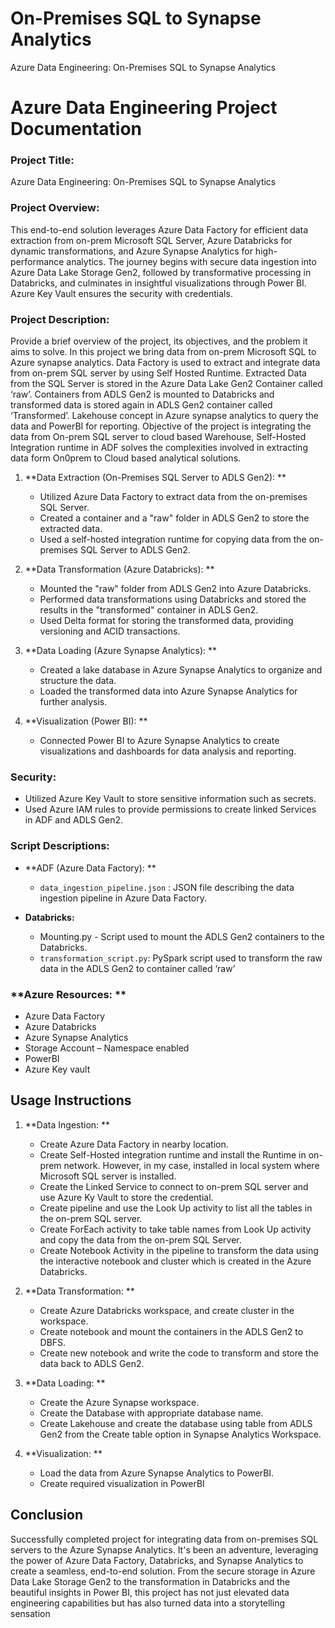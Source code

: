 # On-Premises SQL to Synapse Analytics
Azure Data Engineering: On-Premises SQL to Synapse Analytics
# Azure Data Engineering Project Documentation


### Project Title:
Azure Data Engineering: On-Premises SQL to Synapse Analytics

### Project Overview:
This end-to-end solution leverages Azure Data Factory for efficient data extraction from on-prem Microsoft SQL Server, Azure Databricks for dynamic transformations, and Azure Synapse Analytics for high-performance analytics. The journey begins with secure data ingestion into Azure Data Lake Storage Gen2, followed by transformative processing in Databricks, and culminates in insightful visualizations through Power BI. Azure Key Vault ensures the security with credentials.


### Project Description:
Provide a brief overview of the project, its objectives, and the problem it aims to solve.
In this project we bring data from on-prem Microsoft SQL to Azure synapse analytics. Data Factory is used to extract and integrate data from on-prem SQL server by using Self Hosted Runtime. Extracted Data from the SQL Server is stored in the Azure Data Lake Gen2 Container called ‘raw’. Containers from ADLS Gen2 is mounted to Databricks and transformed data is stored again in ADLS Gen2 container called ‘Transformed’. Lakehouse concept in Azure synapse analytics to query the data and PowerBI for reporting.
Objective of the project is integrating the data from On-prem SQL server to cloud based Warehouse, Self-Hosted Integration runtime in ADF solves the complexities involved in extracting data form On0prem to Cloud based analytical solutions.
 
1. **Data Extraction (On-Premises SQL Server to ADLS Gen2): **
   - Utilized Azure Data Factory to extract data from the on-premises SQL Server.
   - Created a container and a "raw" folder in ADLS Gen2 to store the extracted data.
   - Used a self-hosted integration runtime for copying data from the on-premises SQL Server to ADLS Gen2.

2. **Data Transformation (Azure Databricks): **
   - Mounted the "raw" folder from ADLS Gen2 into Azure Databricks.
   - Performed data transformations using Databricks and stored the results in the "transformed" container in ADLS Gen2.
   - Used Delta format for storing the transformed data, providing versioning and ACID transactions.

3. **Data Loading (Azure Synapse Analytics): **
   - Created a lake database in Azure Synapse Analytics to organize and structure the data.
   - Loaded the transformed data into Azure Synapse Analytics for further analysis.

4. **Visualization (Power BI): **
   - Connected Power BI to Azure Synapse Analytics to create visualizations and dashboards for data analysis and reporting.

### Security:

- Utilized Azure Key Vault to store sensitive information such as secrets.
- Used Azure IAM rules to provide permissions to create linked Services in ADF and ADLS Gen2.


### Script Descriptions:

- **ADF (Azure Data Factory): **
    - `data_ingestion_pipeline.json` : JSON file describing the data ingestion pipeline in Azure Data Factory.

- **Databricks:**
     - Mounting.py  - Script used to mount the ADLS Gen2 containers to the Databricks.
     - `transformation_script.py`: PySpark script used to transform the raw data in the ADLS Gen2 to container called ‘raw’


### **Azure Resources: **
- Azure Data Factory
- Azure Databricks
- Azure Synapse Analytics
- Storage Account – Namespace enabled
- PowerBI
- Azure Key vault
 

## Usage Instructions

1. **Data Ingestion: **
   - Create Azure Data Factory in nearby location.
   - Create Self-Hosted integration runtime and install the Runtime in on-prem network. However, in my case, installed in local system where Microsoft SQL server is installed.
   - Create the Linked Service to connect to on-prem SQL server and use Azure Ky Vault to store the credential.
   - Create pipeline and use the Look Up activity to list all the tables in the on-prem SQL server.
   - Create ForEach activity to take table names from Look Up activity and copy the data from the on-prem SQL Server.
   - Create Notebook Activity in the pipeline to transform the data using the interactive notebook and cluster which is created in the Azure Databricks.
 

2. **Data Transformation: **
   - Create Azure Databricks workspace, and create cluster in the workspace.
   - Create notebook and mount the containers in the ADLS Gen2 to DBFS.
   - Create new notebook and write the code to transform and store the data back to ADLS Gen2.

3. **Data Loading: **
   - Create the Azure Synapse workspace.
   - Create the Database with appropriate database name.
   - Create Lakehouse and create the database using table from ADLS Gen2 from the Create table option in Synapse Analytics Workspace.
 
4. **Visualization: **
   - Load the data from Azure Synapse Analytics to PowerBI.
   - Create required visualization in PowerBI
 
## Conclusion

Successfully completed project for integrating data from on-premises SQL servers to the Azure Synapse Analytics. It's been an adventure, leveraging the power of Azure Data Factory, Databricks, and Synapse Analytics to create a seamless, end-to-end solution. From the secure storage in Azure Data Lake Storage Gen2 to the transformation in Databricks and the beautiful insights in Power BI, this project has not just elevated data engineering capabilities but has also turned data into a storytelling sensation
